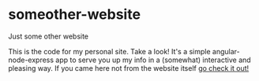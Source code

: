 # someother-website
Just some other website

This is the code for my personal site.
Take a look!
It's a simple angular-node-express app to serve you up my info in a (somewhat) interactive and pleasing way.
If you came here not from the website itself <a href="someother.website">go check it out!</a>
